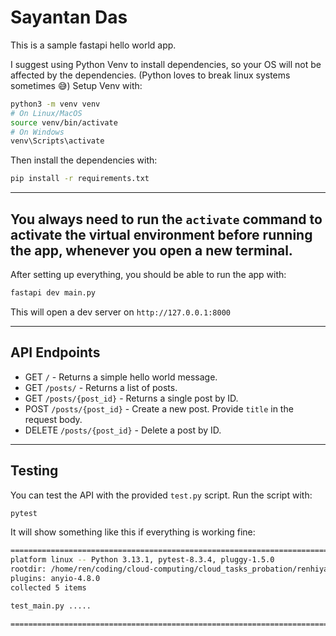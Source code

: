 # Sayantan Das

This is a sample fastapi hello world app.

I suggest using Python Venv to install dependencies, so your OS will not be affected by the dependencies. (Python loves to break linux systems sometimes 😅)
Setup Venv with:

```sh
python3 -m venv venv
# On Linux/MacOS
source venv/bin/activate
# On Windows
venv\Scripts\activate
```

Then install the dependencies with:

```sh
pip install -r requirements.txt
```

---

## You always need to run the `activate` command to activate the virtual environment before running the app, whenever you open a new terminal.

After setting up everything, you should be able to run the app with:

```sh
fastapi dev main.py
```

This will open a dev server on `http://127.0.0.1:8000`

---

## API Endpoints

- GET `/` - Returns a simple hello world message.
- GET `/posts/` - Returns a list of posts.
- GET `/posts/{post_id}` - Returns a single post by ID.
- POST `/posts/{post_id}` - Create a new post. Provide `title` in the request body.
- DELETE `/posts/{post_id}` - Delete a post by ID.

---

## Testing

You can test the API with the provided `test.py` script. Run the script with:

```sh
pytest
```

It will show something like this if everything is working fine:

```sh
=========================================================================== test session starts ===========================================================================
platform linux -- Python 3.13.1, pytest-8.3.4, pluggy-1.5.0
rootdir: /home/ren/coding/cloud-computing/cloud_tasks_probation/renhiyama
plugins: anyio-4.8.0
collected 5 items                                                                                                                                                         

test_main.py .....                                                                                                                                                  [100%]

============================================================================ 5 passed in 0.31s ============================================================================
```